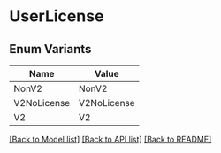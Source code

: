 # UserLicense

## Enum Variants

| Name | Value |
|---- | -----|
| NonV2 | NonV2 |
| V2NoLicense | V2NoLicense |
| V2 | V2 |


[[Back to Model list]](../README.md#documentation-for-models) [[Back to API list]](../README.md#documentation-for-api-endpoints) [[Back to README]](../README.md)


